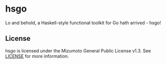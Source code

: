 # hsgo

Lo and behold, a Haskell-style functional toolkit for Go hath arrived - hsgo!

## License

hsgo is licensed under the Mizumoto General Public License v1.3. See [LICENSE](LICENSE/Mizumoto.General.Public.License.v1.3.md) for more information.

